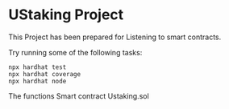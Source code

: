 # UStaking Project

This Project has been prepared for Listening to smart contracts.

Try running some of the following tasks:

```shell
npx hardhat test
npx hardhat coverage
npx hardhat node
```

The functions Smart contract Ustaking.sol
